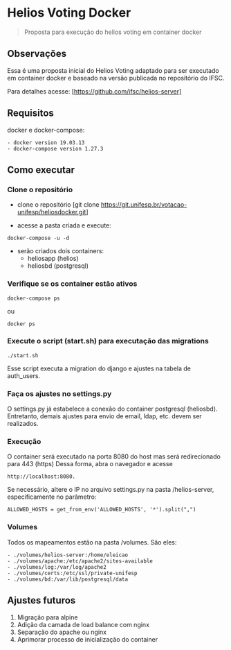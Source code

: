 # Helios Voting Docker

> Proposta para execução do helios voting em container docker

## Observações

Essa é uma proposta inicial do Helios Voting adaptado para ser executado em container docker e baseado na versão publicada no repositório do IFSC.

Para detalhes acesse: [https://github.com/ifsc/helios-server]

## Requisitos

docker e docker-compose:

    - docker version 19.03.13
    - docker-compose version 1.27.3

## Como executar

### Clone o repositório

- clone o repositório [git clone https://git.unifesp.br/votacao-unifesp/heliosdocker.git]

- acesse a pasta criada e execute:

```
docker-compose -u -d
```

- serão criados dois containers:
    - heliosapp (helios)
    - heliosbd (postgresql)


### Verifique se os container estão ativos

```
docker-compose ps
```
ou

```
docker ps
```

### Execute o script (start.sh) para executação das migrations

```
./start.sh
```

Esse script executa a migration do django e ajustes na tabela de auth_users.

### Faça os ajustes no settings.py

O settings.py já estabelece a conexão do container postgresql (heliosbd).
Entretanto, demais ajustes para envio de email, ldap, etc. devem ser realizados.


### Execução

O container será executado na porta 8080 do host mas será redirecionado para 443 (https)
Dessa forma, abra o navegador e acesse 
```
http://localhost:8080.
```

Se necessário, altere o IP no arquivo settings.py na pasta /helios-server, especificamente no parâmetro:

```
ALLOWED_HOSTS = get_from_env('ALLOWED_HOSTS', '*').split(",")
```

### Volumes

Todos os mapeamentos estão na pasta /volumes.  São eles:

    - ./volumes/helios-server:/home/eleicao
    - ./volumes/apache:/etc/apache2/sites-available
    - ./volumes/log:/var/log/apache2
    - ./volumes/certs:/etc/ssl/private-unifesp
    - ./volumes/bd:/var/lib/postgresql/data


## Ajustes futuros

1. Migração para alpine
2. Adição da camada de load balance com nginx
3. Separação do apache ou nginx
4. Aprimorar processo de inicialização do container

